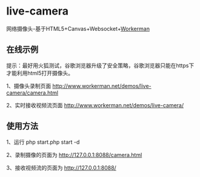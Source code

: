 # live-camera
网络摄像头-基于HTML5+Canvas+Websocket+[Workerman](http://www.workerman.net)

##  在线示例

提示：最好用火狐测试，谷歌浏览器升级了安全策略，谷歌浏览器只能在https下才能利用html5打开摄像头。

1、摄像头录制页面 http://www.workerman.net/demos/live-camera/camera.html

2、实时接收视频流页面 http://www.workerman.net/demos/live-camera/


##  使用方法

1、运行 php start.php start -d

2、录制摄像的页面为 http://127.0.0.1:8088/camera.html

3、接收视频流的页面为 http://127.0.0.1:8088/

